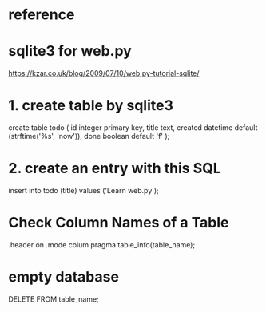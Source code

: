 # reference

# sqlite3 for web.py
https://kzar.co.uk/blog/2009/07/10/web.py-tutorial-sqlite/

# 1. create table by sqlite3

create table todo (
    id integer primary key, 
    title text, 
    created datetime default (strftime('%s', 'now')), 
    done boolean default 'f'
); 


# 2. create an entry with this SQL

insert into todo (title) values ('Learn web.py');



# Check Column Names of a Table

.header on
.mode colum
pragma table_info(table_name);



# empty database

DELETE FROM table_name;